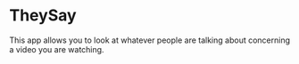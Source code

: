 # TheySay
This app allows you to look at whatever people are talking about concerning a video you are watching.
